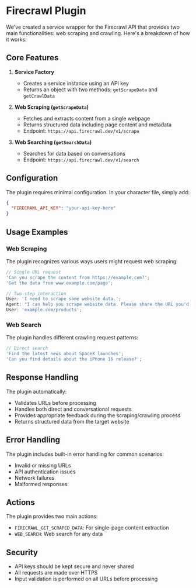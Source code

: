 # Firecrawl Plugin

We've created a service wrapper for the Firecrawl API that provides two main functionalities: web scraping and crawling. Here's a breakdown of how it works:

## Core Features

1. **Service Factory**

   - Creates a service instance using an API key
   - Returns an object with two methods: `getScrapeData` and `getCrawlData`

2. **Web Scraping (`getScrapeData`)**

   - Fetches and extracts content from a single webpage
   - Returns structured data including page content and metadata
   - Endpoint: `https://api.firecrawl.dev/v1/scrape`

3. **Web Searching (`getSearchData`)**
   - Searches for data based on conversations
   - Endpoint: `https://api.firecrawl.dev/v1/search`

## Configuration

The plugin requires minimal configuration. In your character file, simply add:

```json
{
  "FIRECRAWL_API_KEY": "your-api-key-here"
}
```

## Usage Examples

### Web Scraping

The plugin recognizes various ways users might request web scraping:

```typescript
// Single URL request
'Can you scrape the content from https://example.com?';
'Get the data from www.example.com/page';

// Two-step interaction
User: 'I need to scrape some website data.';
Agent: "I can help you scrape website data. Please share the URL you'd like me to process.";
User: 'example.com/products';
```

### Web Search

The plugin handles different crawling request patterns:

```typescript
// Direct search
'Find the latest news about SpaceX launches';
'Can you find details about the iPhone 16 release?';
```

## Response Handling

The plugin automatically:

- Validates URLs before processing
- Handles both direct and conversational requests
- Provides appropriate feedback during the scraping/crawling process
- Returns structured data from the target website

## Error Handling

The plugin includes built-in error handling for common scenarios:

- Invalid or missing URLs
- API authentication issues
- Network failures
- Malformed responses

## Actions

The plugin provides two main actions:

- `FIRECRAWL_GET_SCRAPED_DATA`: For single-page content extraction
- `WEB_SEARCH`: Web search for any data

## Security

- API keys should be kept secure and never shared
- All requests are made over HTTPS
- Input validation is performed on all URLs before processing
